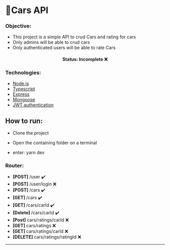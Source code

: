 # **🚗Cars API** 

### Objective:
- This project is a simple API to crud Cars and rating for cars
- Only admins will be able to crud cars
- Only authenticated users will be able to rate Cars

<h4 align="center"> 
	Status: Incomplete ❌
</h4>

### Technologies:
- [Node.js](https://nodejs.org/en/)
- [Typescript](https://www.typescriptlang.org/)
- [Express](https://expressjs.com/pt-br/)
- [Mongoose](https://mongoosejs.com/)
- [JWT authentication](https://jwt.io/)


## How to run:
- Clone the project
- Open the containing folder on a terminal

- enter: yarn dev

### Router:
- <b>[POST] </b> /user ✔️
- <b>[POST] </b> /user/login ❌ 
- <b>[POST] </b> /cars ✔️
- <b>[GET] </b> /cars ✔️
- <b>[GET] </b> /cars/carId ✔️ 
- <b>[Delete] </b> /cars/carId ✔️
- <b>[Post] </b> cars/ratings/carId ❌
- <b>[GET] </b> cars/ratings ❌ 
- <b>[GET] </b> cars/ratings/carId ❌ 
- <b>[DELETE] </b> cars/ratings/ratingId ❌

--------------------------------------------------------------------------------------




